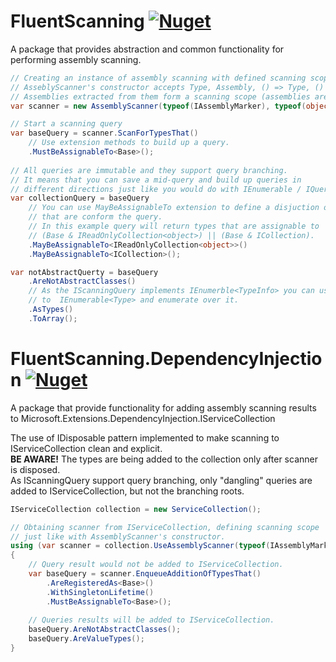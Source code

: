 # FluentScanning [![Nuget](https://img.shields.io/nuget/v/FluentScanning?style=flat-square)](https://www.nuget.org/packages/FluentScanning/)

A package that provides abstraction and common functionality for performing assembly scanning.

```cs
// Creating an instance of assembly scanning with defined scanning scope.
// AsseblyScanner's constructor accepts Type, Assembly, () => Type, () => Assembly as params.
// Assemblies extracted from them form a scanning scope (assemblies are distinct).
var scanner = new AssemblyScanner(typeof(IAssemblyMarker), typeof(object));

// Start a scanning query
var baseQuery = scanner.ScanForTypesThat()
    // Use extension methods to build up a query.
    .MustBeAssignableTo<Base>();
    
// All queries are immutable and they support query branching.
// It means that you can save a mid-query and build up queries in 
// different directions just like you would do with IEnumerable / IQueriable
var collectionQuery = baseQuery
    // You can use MayBeAssignableTo extension to define a disjuction of types 
    // that are conform the query.
    // In this example query will return types that are assignable to 
    // (Base & IReadOnlyCollection<object>) || (Base & ICollection).
    .MayBeAssignableTo<IReadOnlyCollection<object>>()
    .MayBeAssignableTo<ICollection>();

var notAbstractQuerty = baseQuery
    .AreNotAbstractClasses()
    // As the IScanningQuery implements IEnumerble<TypeInfo> you can use .AsType to convert it 
    // to  IEnumerable<Type> and enumerate over it.
    .AsTypes()
    .ToArray();
```

# FluentScanning.DependencyInjection [![Nuget](https://img.shields.io/nuget/v/FluentScanning.DependencyInjection?style=flat-square)](https://www.nuget.org/packages/FluentScanning.DependencyInjection/)

A package that provide functionality for adding assembly scanning results to Microsoft.Extensions.DependencyInjection.IServiceCollection

The use of IDisposable pattern implemented to make scanning to IServiceCollection clean and explicit.\
**BE AWARE!** The types are being added to the collection only after scanner is disposed.\
As IScanningQuery support query branching, only "dangling" queries are added to IServiceCollection, but not the branching roots.

```cs
IServiceCollection collection = new ServiceCollection();

// Obtaining scanner from IServiceCollection, defining scanning scope 
// just like with AssemblyScanner's constructor.
using (var scanner = collection.UseAssemblyScanner(typeof(IAssemblyMarker)))
{
    // Query result would not be added to IServiceCollection.
    var baseQuery = scanner.EnqueueAdditionOfTypesThat()
        .AreRegisteredAs<Base>()
        .WithSingletonLifetime()
        .MustBeAssignableTo<Base>();
        
    // Queries results will be added to IServiceCollection.
    baseQuery.AreNotAbstractClasses();
    baseQuery.AreValueTypes();
}
```
